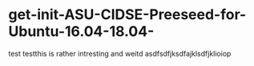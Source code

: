 # get-init-ASU-CIDSE-Preeseed-for-Ubuntu-16.04-18.04-
test testthis is rather intresting and weitd
asdfsdfjksdfajklsdfjklioiop
